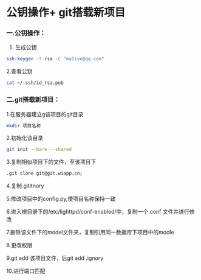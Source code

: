 # 公钥操作+ git搭载新项目


### 一.公钥操作： ###
1. 生成公钥

```bash
ssh-keygen -t rsa -C "ma1ive@qq.com"
```
2.查看公钥

```bash
cat ~/.ssh/id_rsa.pub
```
<!--more-->

### 二.git搭载新项目：

1.在服务器建立g该项目的git目录    
```bash
mkdir 项目名称
```
2.初始化该目录
```bash
git init --bare --shared
```
3.复制相似项目下的文件，至该项目下
```bash
.git clone git@git.wiapp.cn;
```
4.复制.gititnory


5.修改项目中的config.py,使项目名称保持一致


6.进入根目录下的/etc/lighttpd/conf-enabled/中，复制一个.conf 文件并进行修改	

7.删除该文件下的model文件夹，复制引用同一数据库下项目中的modle

8.更改权限

9.git add 该项目文件，后git add .ignory

10.进行端口匹配


